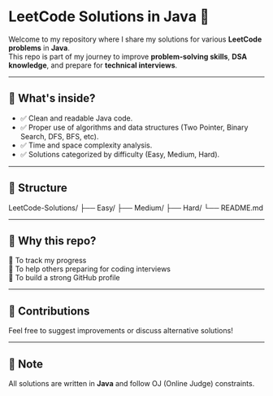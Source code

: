 # LeetCode Solutions in Java 🚀

Welcome to my repository where I share my solutions for various **LeetCode problems** in **Java**.  
This repo is part of my journey to improve **problem-solving skills**, **DSA knowledge**, and prepare for **technical interviews**.

---

## 📝 What's inside?
- ✅ Clean and readable Java code.
- ✅ Proper use of algorithms and data structures (Two Pointer, Binary Search, DFS, BFS, etc).
- ✅ Time and space complexity analysis.
- ✅ Solutions categorized by difficulty (Easy, Medium, Hard).

---

## 📂 Structure
LeetCode-Solutions/
├── Easy/
├── Medium/
├── Hard/
└── README.md


---

## 🚀 Why this repo?
🌟 To track my progress  
🌟 To help others preparing for coding interviews  
🌟 To build a strong GitHub profile  

---

## 🤝 Contributions
Feel free to suggest improvements or discuss alternative solutions!

---

## 📌 Note
All solutions are written in **Java** and follow OJ (Online Judge) constraints.
